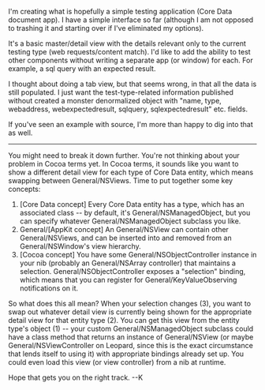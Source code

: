 

I'm creating what is hopefully a simple testing application (Core Data document app).  I have a simple interface so far (although I am not opposed to trashing it and starting over if I've eliminated my options).

It's a basic master/detail view with the details relevant only to the current testing type (web requests/content match).  I'd like to add the ability to test other components without writing a separate app (or window) for each.  For example, a sql query with an expected result.

I thought about doing a tab view, but that seems wrong, in that all the data is still populated.  I just want the test-type-related information published without created a monster denormalized object with "name, type, webaddress, webexpectedresult, sqlquery, sqlexpectedresult" etc. fields.

If you've seen an example with source, I'm more than happy to dig into that as well.

----

You might need to break it down further.  You're not thinking about your problem in Cocoa terms yet.  In Cocoa terms, it sounds like you want to show a different detail view for each type of Core Data entity, which means swapping between General/NSViews.  Time to put together some key concepts:

1) [Core Data concept] Every Core Data entity has a type, which has an associated class -- by default, it's General/NSManagedObject, but you can specify whatever General/NSManagedObject subclass you like.
2) General/[AppKit concept] An General/NSView can contain other General/NSViews, and can be inserted into and removed from an General/NSWindow's view hierarchy.
3) [Cocoa concept] You have some General/NSObjectController instance in your nib (probably an General/NSArray controller) that maintains a selection.  General/NSObjectController exposes a "selection" binding, which means that you can register for General/KeyValueObserving notifications on it.

So what does this all mean?  When your selection changes (3), you want to swap out whatever detail view is currently being shown for the appropriate detail view for that entity type (2).  You can get this view from the entity type's object (1) -- your custom General/NSManagedObject subclass could have a class method that returns an instance of General/NSView (or maybe General/NSViewController on Leopard, since this is the exact circumstance that lends itself to using it) with appropriate bindings already set up.  You could even load this view (or view controller) from a nib at runtime.

Hope that gets you on the right track.  --K